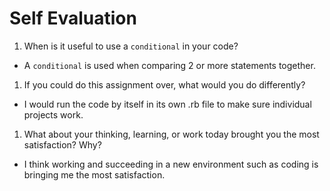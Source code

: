 # Self Evaluation

1. When is it useful to use a `conditional` in your code?
- A `conditional` is used when comparing 2 or more statements together.
1. If you could do this assignment over, what would you do differently?
- I would run the code by itself in its own .rb file to make sure individual projects work.
1. What about your thinking, learning, or work today brought you the most satisfaction? Why?
- I think working and succeeding in a new environment such as coding is bringing me the most satisfaction.
